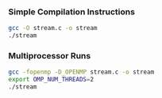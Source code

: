 ### Simple Compilation Instructions
``` bash
gcc -O stream.c -o stream
./stream
```

### Multiprocessor Runs
``` bash
gcc -fopenmp -D_OPENMP stream.c -o stream 
export OMP_NUM_THREADS=2
./stream
```
